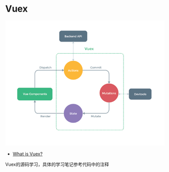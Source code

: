# Vuex 


<p align="center">
  <img width="700px" src="https://raw.githubusercontent.com/vuejs/vuex/dev/docs/.vuepress/public/vuex.png">
</p>

- [What is Vuex?](https://vuex.vuejs.org/)

Vuex的源码学习，具体的学习笔记参考代码中的注释
